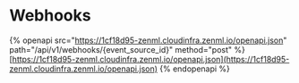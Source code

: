 # Webhooks

{% openapi src="https://1cf18d95-zenml.cloudinfra.zenml.io/openapi.json" path="/api/v1/webhooks/{event_source_id}" method="post" %}
[https://1cf18d95-zenml.cloudinfra.zenml.io/openapi.json](https://1cf18d95-zenml.cloudinfra.zenml.io/openapi.json)
{% endopenapi %}
